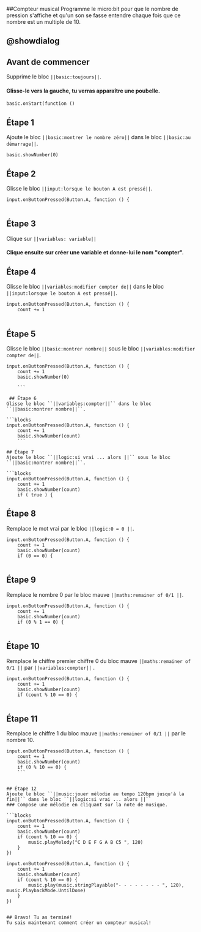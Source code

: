  ##Compteur musical
Programme le micro:bit pour que le nombre de pression s'affiche et qu'un son se fasse entendre chaque fois que ce nombre est un multiple de 10.

## @showdialog
## Avant de commencer
Supprime le bloc ``||basic:toujours||``.
#### Glisse-le vers la gauche, tu verras apparaître une poubelle.


```blocks
basic.onStart(function ()
```

## Étape 1

Ajoute le bloc ``||basic:montrer le nombre zéro||`` dans le bloc ``||basic:au démarrage||``.

```blocks
basic.showNumber(0)
```
## Étape 2

Glisse le bloc ``||input:lorsque le bouton A est pressé||``.

```blocks
input.onButtonPressed(Button.A, function () {
   
```
## Étape 3

Clique sur ``||variables: variable||``
#### Clique ensuite sur créer une variable et donne-lui le nom "compter".

## Étape 4
Glisse le bloc ``||variables:modifier compter de||`` dans le bloc ``||input:lorsque le bouton A est pressé||``.


```blocks
input.onButtonPressed(Button.A, function () {
    count += 1
    
```
## Étape 5
Glisse le bloc ``||basic:montrer nombre||`` sous le bloc ``||variables:modifier compter de||``.

```blocks
input.onButtonPressed(Button.A, function () {
    count += 1
    basic.showNumber(0)
   
    ```

 ## Étape 6  
Glisse le bloc ``||variables:compter||`` dans le bloc ``||basic:montrer nombre||``.

```blocks
input.onButtonPressed(Button.A, function () {
    count += 1
    basic.showNumber(count)
    ```

## Étape 7
Ajoute le bloc ``||logic:si vrai ... alors ||`` sous le bloc ``||basic:montrer nombre||``.

```blocks
input.onButtonPressed(Button.A, function () {
    count += 1
    basic.showNumber(count)
    if ( true ) {

```

## Étape 8
Remplace le mot vrai par le bloc ``||logic:0 = 0 ||``.

```blocks
input.onButtonPressed(Button.A, function () {
    count += 1
    basic.showNumber(count)
    if (0 == 0) {
    
```

## Étape 9
Remplace le nombre 0 par le bloc mauve ``||maths:remainer of 0/1 ||``.

```blocks
input.onButtonPressed(Button.A, function () {
    count += 1
    basic.showNumber(count)
    if (0 % 1 == 0) {
    
```

## Étape 10

Remplace le chiffre premier chiffre 0 du  bloc mauve ``||maths:remainer of 0/1 ||`` par ``||variables:compter||`` .

```blocks
input.onButtonPressed(Button.A, function () {
    count += 1
    basic.showNumber(count)
    if (count % 10 == 0) {
   
```

## Étape 11
Remplace le chiffre 1 du  bloc mauve ``||maths:remainer of 0/1 ||`` par le nombre 10.

```blocks
input.onButtonPressed(Button.A, function () {
    count += 1
    basic.showNumber(count)
    if (0 % 10 == 0) {
    ```

    
## Étape 12
Ajoute le bloc ``||music:jouer mélodie au tempo 120bpm jusqu'à la fin||`` dans le bloc ``||logic:si vrai ... alors ||``
### Compose une mélodie en cliquant sur la note de musique.

```blocks
input.onButtonPressed(Button.A, function () {
    count += 1
    basic.showNumber(count)
    if (count % 10 == 0) {
        music.playMelody("C D E F G A B C5 ", 120)
    }
})
```

```blocks
input.onButtonPressed(Button.A, function () {
    count += 1
    basic.showNumber(count)
    if (count % 10 == 0) {
        music.play(music.stringPlayable("- - - - - - - - ", 120), music.PlaybackMode.UntilDone)
    }
})


## Bravo! Tu as terminé!
Tu sais maintenant comment créer un compteur musical!
